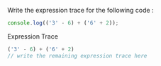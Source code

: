 Write the expression trace for the following code :

```js
console.log(('3' - 6) + ('6' + 2));
```

Expression Trace
```js
('3' - 6) + ('6' + 2)
// write the remaining expression trace here
```
